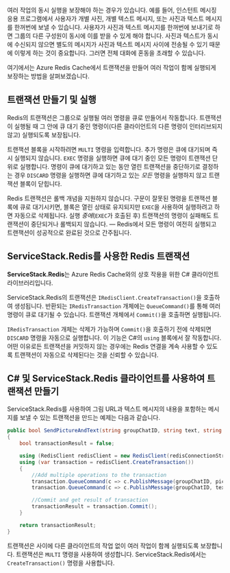 여러 작업의 동시 실행을 보장해야 하는 경우가 있습니다. 예를 들어, 인스턴트 메시징 응용 프로그램에서 사용자가 개별 사진, 개별 텍스트 메시지, 또는 사진과 텍스트 메시지를 한꺼번에 보낼 수 있습니다. 사용자가 사진과 텍스트 메시지를 한꺼번에 보내기로 하면 그룹의 다른 구성원이 동시에 이를 받을 수 있게 해야 합니다. 사진과 텍스트가 동시에 수신되지 않으면 별도의 메시지가 사진과 텍스트 메시지 사이에 전송될 수 있기 때문에 이렇게 하는 것이 중요합니다. 그러면 전체 대화에 혼동을 초래할 수 있습니다.

여기에서는 Azure Redis Cache에서 트랜잭션을 만들어 여러 작업이 함께 실행되게 보장하는 방법을 살펴보겠습니다.

## <a name="creating-and-running-transactions"></a>트랜잭션 만들기 및 실행

Redis의 트랜잭션은 그룹으로 실행될 여러 명령을 큐로 만들어서 작동합니다. 트랜잭션이 실행될 때 그 안에 큐 대기 중인 명령이(다른 클라이언트의 다른 명령이 인터리브되지 않고) 실행되도록 보장됩니다.

트랜잭션 블록을 시작하려면 `MULTI` 명령을 입력합니다. 추가 명령은 큐에 대기되며 즉시 실행되지 않습니다. `EXEC` 명령을 실행하면 큐에 대기 중인 모든 명령이 트랜잭션 단위로 실행합니다. 명령이 큐에 대기하고 있는 동안 열린 트랜잭션을 중단하기로 결정하는 경우 `DISCARD` 명령을 실행하면 큐에 대기하고 있는 _모든_ 명령을 실행하지 않고 트랜잭션 블록이 닫힙니다.

Redis 트랜잭션은 롤백 개념을 지원하지 않습니다. 구문이 잘못된 명령을 트랜잭션 블록에 큐로 대기시키면, 블록은 열린 상태로 유지되지만 `EXEC`을 사용하여 실행하려고 하면 자동으로 삭제됩니다. 실행 _중에_(`EXEC`가 호출된 후) 트랜잭션의 명령이 실패해도 트랜잭션이 중단되거나 롤백되지 않습니다. &mdash; Redis에서 모든 명령이 여전히 실행되고 트랜잭션이 성공적으로 완료된 것으로 간주됩니다.

## <a name="redis-transactions-with-servicestackredis"></a>ServiceStack.Redis를 사용한 Redis 트랜잭션

**ServiceStack.Redis**는 Azure Redis Cache와의 상호 작용을 위한 C# 클라이언트 라이브러리입니다.

ServiceStack.Redis의 트랜잭션은 `IRedisClient.CreateTransaction()`을 호출하여 생성됩니다. 반환되는 `IRedisTransaction` 개체에는 `QueueCommand()`를 통해 여러 명령이 큐로 대기될 수 있습니다. 트랜잭션 개체에서 `Commit()`을 호출하면 실행됩니다.

`IRedisTransaction` 개체는 삭제가 가능하며 `Commit()`을 호출하기 전에 삭제되면 `DISCARD` 명령을 자동으로 실행합니다. 이 기능은 C#의 `using` 블록에서 잘 작동합니다. 어떤 이유로든 트랜잭션을 커밋하지 않는 경우에는 Redis 연결을 계속 사용할 수 있도록 트랜잭션이 자동으로 삭제된다는 것을 신뢰할 수 있습니다.

## <a name="create-a-transaction-using-c-and-the-servicestackredis-client"></a>C# 및 ServiceStack.Redis 클라이언트를 사용하여 트랜잭션 만들기

ServiceStack.Redis를 사용하여 그림 URL과 텍스트 메시지의 내용을 포함하는 메시지를 보낼 수 있는 트랜잭션을 만드는 예제는 다음과 같습니다.

```csharp
public bool SendPictureAndText(string groupChatID, string text, string pictureURL)
{
    bool transactionResult = false;

    using (RedisClient redisClient = new RedisClient(redisConnectionString))
    using (var transaction = redisClient.CreateTransaction())
    {
        //Add multiple operations to the transaction
        transaction.QueueCommand(c => c.PublishMessage(groupChatID, pictureURL));
        transaction.QueueCommand(c => c.PublishMessage(groupChatID, text));

        //Commit and get result of transaction
        transactionResult = transaction.Commit();
    }

    return transactionResult;
}
```

트랜잭션은 사이에 다른 클라이언트의 작업 없이 여러 작업이 함께 실행되도록 보장합니다. 트랜잭션은 `MULTI` 명령을 사용하여 생성합니다. ServiceStack.Redis에서는 `CreateTransaction()` 명령을 사용합니다.